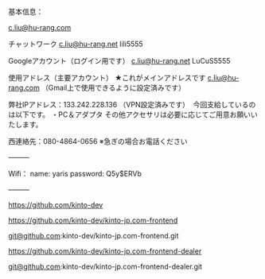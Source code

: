 基本信息：

c.liu@hu-rang.com

チャットワーク
c.liu@hu-rang.net
lili5555

Googleアカウント（ログイン用です）
c.liu@hu-rang.net
LuCuS5555

使用アドレス（主要アカウント）
★これがメインアドレスです
c.liu@hu-rang.com
（Gmail上で使用できるように設定済みです）

弊社IPアドレス：133.242.228.136
（VPN設定済みです）  今回支給しているのは以下です。
・PC＆アダプタ
その他アクセサリは必要に応じてご用意お願いいたします。

西連絡先：080-4864-0656
※急ぎの場合お電話ください

———

Wifi：
name: yaris 
password: Q5y$ERVb

———




https://github.com/kinto-dev

https://github.com/kinto-dev/kinto-jp.com-frontend

git@github.com:kinto-dev/kinto-jp.com-frontend.git

https://github.com/kinto-dev/kinto-jp.com-frontend-dealer

git@github.com:kinto-dev/kinto-jp.com-frontend-dealer.git

